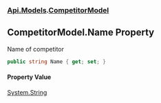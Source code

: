 ### [Api.Models](Api_Models.md 'Api.Models').[CompetitorModel](Api_Models_CompetitorModel.md 'Api.Models.CompetitorModel')
## CompetitorModel.Name Property
Name of competitor  
```csharp
public string Name { get; set; }
```
#### Property Value
[System.String](https://docs.microsoft.com/en-us/dotnet/api/System.String 'System.String')
